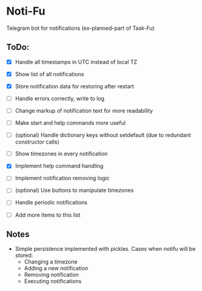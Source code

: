 # Noti-Fu
Telegram bot for notifications (ex-planned-part of Task-Fu)

## ToDo:
- [x] Handle all timestamps in UTC instead of local TZ
- [x] Show list of all notifications
- [x] Store notification data for restoring after restart
- [ ] Handle errors correctly, write to log
- [ ] Change markup of notification text for more readability
- [ ] Make start and help commands more useful
- [ ] (optional) Handle dictionary keys without setdefault (due to redundant constructor calls)
- [ ] Show timezones in every notification
- [x] Implement help command handling
- [ ] Implement notification removing logic
- [ ] (optional) Use buttons to manipulate timezones
- [ ] Handle periodic notifications
- [ ] Add more items to this list


## Notes
- Simple persistence implemented with pickles. Cases when notifu will be stored:
    * Changing a timezone
    * Adding a new notification
    * Removing notification
    * Executing notifications